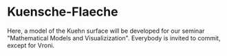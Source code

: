 # Kuensche-Flaeche

Here, a model of the Kuehn surface will be developed for our seminar "Mathematical Models and Visualizization".
Everybody is invited to commit, except for Vroni.